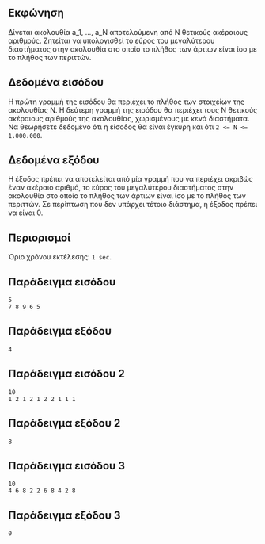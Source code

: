 ## Εκφώνηση
Δίνεται ακολουθία a_1, ..., a_N αποτελούμενη από N θετικούς ακέραιους αριθμούς. Ζητείται να υπολογισθεί το εύρος του μεγαλύτερου διαστήματος στην ακολουθία στο οποίο το πλήθος των άρτιων είναι ίσο με το πλήθος των περιττών.

## Δεδομένα εισόδου
Η πρώτη γραμμή της εισόδου θα περιέχει το πλήθος των στοιχείων της ακολουθίας Ν. Η δεύτερη γραμμή της εισόδου θα περιέχει τους Ν θετικούς ακέραιους αριθμούς της ακολουθίας, χωρισμένους με κενά διαστήματα. Να θεωρήσετε δεδομένο ότι η είσοδος θα είναι έγκυρη και ότι ```2 <= Ν <= 1.000.000```.

## Δεδομένα εξόδου
Η έξοδος πρέπει να αποτελείται από μία γραμμή που να περιέχει ακριβώς έναν ακέραιο αριθμό, το εύρος του μεγαλύτερου διαστήματος στην ακολουθία στο οποίο το πλήθος των άρτιων είναι ίσο με το πλήθος των περιττών. Σε περίπτωση που δεν υπάρχει τέτοιο διάστημα, η έξοδος πρέπει να είναι 0.

## Περιορισμοί
Όριο χρόνου εκτέλεσης: ```1 sec```.
## Παράδειγμα εισόδου
```
5
7 8 9 6 5
```
## Παράδειγμα εξόδου
```4```
## Παράδειγμα εισόδου 2
```
10
1 2 1 2 1 2 2 1 1 1
```
## Παράδειγμα εξόδου 2
```8```
## Παράδειγμα εισόδου 3
```
10
4 6 8 2 2 6 8 4 2 8
```
## Παράδειγμα εξόδου 3
```0```